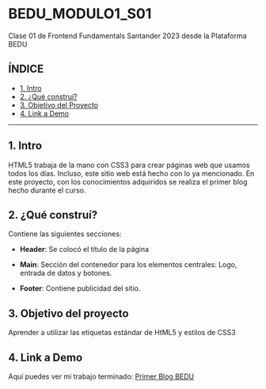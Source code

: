 # BEDU_MODULO1_S01
Clase 01 de Frontend Fundamentals Santander 2023 desde la Plataforma BEDU


## **ÍNDICE**

* [1. Intro](#)
* [2. ¿Qué construí?](#)
* [3. Objetivo del Proyecto](#)
* [4. Link a Demo](#)


****
## 1. Intro

HTML5 trabaja de la mano con CSS3 para crear páginas web que usamos todos los días. Incluso, este sitio web está hecho con lo ya mencionado. En este proyecto, con los conocimientos adquiridos se realiza el primer blog hecho durante el curso.



## 2. ¿Qué construí?

Contiene las siguientes secciones:

* **Header**: Se colocó el título de la página

* **Main**: Sección del contenedor para los elementos centrales: Logo, entrada de datos y botones.

* **Footer**: Contiene publicidad del sitio.


## 3. Objetivo del proyecto


Aprender a utilizar las etiquetas estándar de HtML5 y estilos de CSS3


## 4. Link a Demo

Aquí puedes ver mi trabajo terminado: [Primer Blog BEDU](modulo1-s01-bedu.netlify.app)

